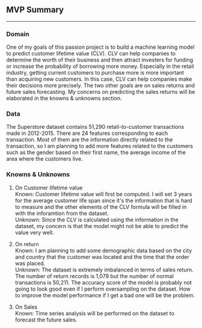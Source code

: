 ## MVP Summary
---------

### Domain
One of my goals of this passion project is to build a machine learning model to predict customer lifetime value (CLV). CLV can help companies to determine the worth of their business and then attract investers for funding or increase the probability of borrowing more money. Especially in the retail industry, getting current customers to purchase more is more important than acquiring new customers. In this case, CLV can help companies make their decisions more precisely.
The two other goals are on sales returns and future sales forecasting. My concerns on predicting the sales returns will be elaborated in the knowns & unknowns section.

### Data

The Superstore dataset contains 51,290 retail-to-customer transactions made in 2012-2015. There are 24 features corresponding to each transaction. Most of them are the information directly related to the transaction, so I am planning to add more features related to the customers such as the gender based on their first name, the average income of the area where the customers live.

### Knowns & Unknowns

1. On Customer lifetime value <br>
Known: Customer lifetime value will first be computed. I will set 3 years for the average customer life span since it's the information that is hard to measure and the other elements of the CLV formula will be filled in with the inforamtion from the dataset. <br>
Unknown: Since the CLV is calculated using the information in the dataset, my concern is that the model might not be able to predict the value very well.

2. On return <br>
Known: I am planning to add some demographic data based on the city and country that the customer was located and the time that the order was placed. <br>
Unknown: The dataset is extremely imbalanced in terms of sales return. The number of return records is 1,079 but the number of normal transactions is 50,211. The accuracy score of the model is probably not going to look good even if I perform oversampling on the dataset. How to improve the model performance if I get a bad one will be the problem.

3. On Sales <br>
Known: Time series analysis will be performed on the dataset to forecast the future sales. <br>
